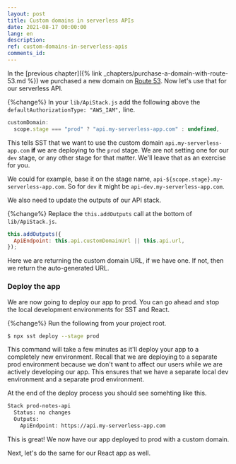```yaml
---
layout: post
title: Custom domains in serverless APIs
date: 2021-08-17 00:00:00
lang: en
description: 
ref: custom-domains-in-serverless-apis
comments_id: 
---
```


In the [previous chapter]({% link _chapters/purchase-a-domain-with-route-53.md %}) we purchased a new domain on [Route 53](https://aws.amazon.com/route53/). Now let's use that for our serverless API.

{%change%} In your `lib/ApiStack.js` add the following above the `defaultAuthorizationType: "AWS_IAM",` line.

``` js
customDomain:
  scope.stage === "prod" ? "api.my-serverless-app.com" : undefined,
```

This tells SST that we want to use the custom domain `api.my-serverless-app.com` **if** we are deploying to the `prod` stage. We are not setting one for our `dev` stage, or any other stage for that matter. We'll leave that as an exercise for you.

We could for example, base it on the stage name, `api-${scope.stage}.my-serverless-app.com`. So for `dev` it might be `api-dev.my-serverless-app.com`.

We also need to update the outputs of our API stack.

{%change%} Replace the `this.addOutputs` call at the bottom of `lib/ApiStack.js`.

``` js
this.addOutputs({
  ApiEndpoint: this.api.customDomainUrl || this.api.url,
});
```

Here we are returning the custom domain URL, if we have one. If not, then we return the auto-generated URL.

### Deploy the app

We are now going to deploy our app to prod. You can go ahead and stop the local development environments for SST and React.

{%change%} Run the following from your project root.

``` bash
$ npx sst deploy --stage prod
```

This command will take a few minutes as it'll deploy your app to a completely new environment. Recall that we are deploying to a separate prod environment because we don't want to affect our users while we are actively developing our app. This ensures that we have a separate local dev environment and a separate prod environment.

At the end of the deploy process you should see somehting like this.

``` bash
Stack prod-notes-api
  Status: no changes
  Outputs:
    ApiEndpoint: https://api.my-serverless-app.com
```

This is great! We now have our app deployed to prod with a custom domain.

Next, let's do the same for our React app as well.
